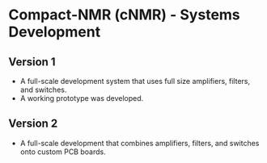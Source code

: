 # Compact-NMR (cNMR) - Systems Development 

## Version 1
* A full-scale development system that uses full size amplifiers, filters, and switches. 
* A working prototype was developed.  

## Version 2
* A full-scale development that combines amplifiers, filters, and switches onto custom PCB boards.



























